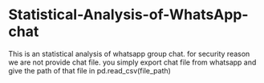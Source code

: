 # Statistical-Analysis-of-WhatsApp-chat
This is an statistical analysis of whatsapp group chat. 
for security reason we are not provide chat file.
you simply export chat file from whatsapp and give the path of that file in pd.read_csv(file_path)
